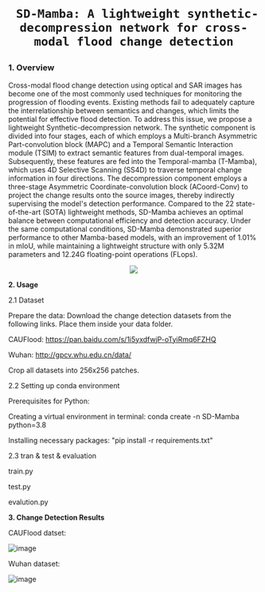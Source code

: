# <p align=center>` SD-Mamba: A lightweight synthetic-decompression network for cross-modal flood change detection`</p>

### 1. Overview

Cross-modal flood change detection using optical and SAR images has become one of the most commonly used techniques for monitoring the progression of flooding events. Existing methods fail to adequately capture the interrelationship between semantics and changes, which limits the potential for effective flood detection. To address this issue, we propose a lightweight Synthetic-decompression network. The synthetic component is divided into four stages, each of which employs a Multi-branch Asymmetric Part-convolution block (MAPC) and a Temporal Semantic Interaction module (TSIM) to extract semantic features from dual-temporal images. Subsequently, these features are fed into the Temporal-mamba (T-Mamba), which uses 4D Selective Scanning (SS4D) to traverse temporal change information in four directions. The decompression component employs a three-stage Asymmetric Coordinate-convolution block (ACoord-Conv) to project the change results onto the source images, thereby indirectly supervising the model's detection performance. Compared to the 22 state-of-the-art (SOTA) lightweight methods, SD-Mamba achieves an optimal balance between computational efficiency and detection accuracy. Under the same computational conditions, SD-Mamba demonstrated superior performance to other Mamba-based models, with an improvement of 1.01% in mIoU, while maintaining a lightweight structure with only 5.32M parameters and 12.24G floating-point operations (FLops).

<p align="center">
    <img src="Fig/overview.png"/> <br />
</p>



**2. Usage**

2.1 Dataset

Prepare the data: Download the change detection datasets from the following links. Place them inside your data folder.

CAUFlood: https://pan.baidu.com/s/1i5yxdfwjP-oTyiRmq6FZHQ

Wuhan: http://gpcv.whu.edu.cn/data/

Crop all datasets into 256x256 patches.

2.2 Setting up conda environment

Prerequisites for Python:

Creating a virtual environment in terminal: conda create -n SD-Mamba python=3.8

Installing necessary packages: "pip install -r requirements.txt" 

2.3 tran & test & evaluation

train.py

test.py

evalution.py

**3. Change Detection Results**

CAUFlood datset:

![image](https://github.com/user-attachments/assets/160a4f45-7cc2-4241-8425-a428bce15679)

Wuhan dataset:

![image](https://github.com/user-attachments/assets/166a397a-a2fa-4c2a-aef8-8e20ad5fa2f3)
